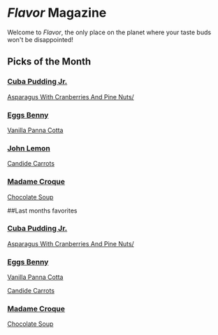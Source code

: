 # _Flavor_ Magazine

Welcome to _Flavor_, the only place on the planet where your taste buds won't be disappointed!

## Picks of the Month

### [Cuba Pudding Jr.](writer/cuba-pudding-jr.md)

[Asparagus With Cranberries And Pine Nuts/](recipe/feb/asparagus.md)

### [Eggs Benny](writer/eggs-benny.md)

[Vanilla Panna Cotta](recipe/jan/vanilla-panna-cotta.md)

### [John Lemon](writer/john-lemon.md)

[Candide Carrots](recipe/feb/candide-carrots.md)

### [Madame Croque](writer/madame-croque.md)

[Chocolate Soup](recipe/jan/chocolate-soup.md)


##Last months favorites

### [Cuba Pudding Jr.](writer/cuba-pudding-jr.md)

[Asparagus With Cranberries And Pine Nuts/](recipe/feb/asparagus.md)

### [Eggs Benny](writer/eggs-benny.md)

[Vanilla Panna Cotta](recipe/jan/vanilla-panna-cotta.md)

[Candide Carrots](recipe/feb/candide-carrots.md)

### [Madame Croque](writer/madame-croque.md)

[Chocolate Soup](recipe/jan/chocolate-soup.md)